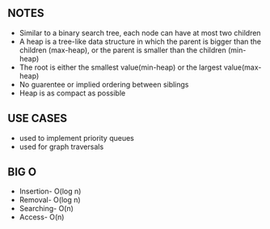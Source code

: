 ## NOTES

- Similar to a binary search tree, each node can have at most two children
- A heap is a tree-like data structure in which the parent is bigger than the children (max-heap), or the parent is smaller than the children (min-heap)
- The root is either the smallest value(min-heap) or the largest value(max-heap)
- No guarentee or implied ordering between siblings
- Heap is as compact as possible

## USE CASES

- used to implement priority queues
- used for graph traversals

## BIG O

- Insertion- O(log n)
- Removal- O(log n)
- Searching- O(n)
- Access- O(n)
